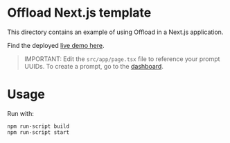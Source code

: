 # Offload Next.js template

This directory contains an example of using Offload in a Next.js application.

Find the deployed [live demo here](https://demo.offload.fyi).

> IMPORTANT: Edit the `src/app/page.tsx` file to reference your prompt UUIDs. To create a prompt, go to the [dashboard](https://www.offload.fyi/dashboard).

# Usage

Run with:

```console
npm run-script build
npm run-script start
```
